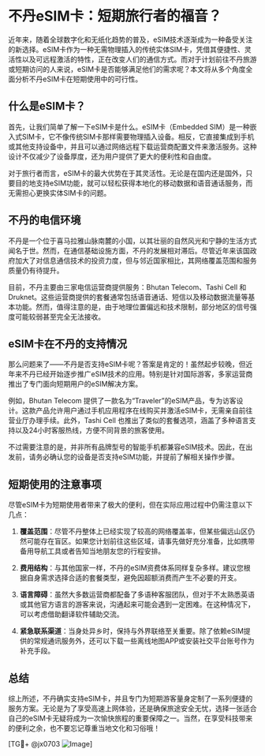 # 不丹eSIM卡：短期旅行者的福音？

近年来，随着全球数字化和无纸化趋势的普及，eSIM技术逐渐成为一种备受关注的新选择。eSIM卡作为一种无需物理插入的传统实体SIM卡，凭借其便捷性、灵活性以及可远程激活的特性，正在改变人们的通信方式。而对于计划前往不丹旅游或短期访问的人来说，eSIM卡是否能够满足他们的需求呢？本文将从多个角度全面分析不丹eSIM卡在短期使用中的可行性。

## 什么是eSIM卡？

首先，让我们简单了解一下eSIM卡是什么。eSIM卡（Embedded SIM）是一种嵌入式SIM卡，它不像传统SIM卡那样需要物理插入设备。相反，它直接集成到手机或其他支持设备中，并且可以通过网络远程下载运营商配置文件来激活服务。这种设计不仅减少了设备厚度，还为用户提供了更大的便利性和自由度。

对于旅行者而言，eSIM卡的最大优势在于其灵活性。无论是在国内还是国外，只要目的地支持eSIM功能，就可以轻松获得本地化的移动数据和语音通话服务，而无需担心更换实体SIM卡的问题。

## 不丹的电信环境

不丹是一个位于喜马拉雅山脉南麓的小国，以其壮丽的自然风光和宁静的生活方式闻名于世。然而，在通信基础设施方面，不丹的发展相对滞后。尽管近年来该国政府加大了对信息通信技术的投资力度，但与邻近国家相比，其网络覆盖范围和服务质量仍有待提升。

目前，不丹主要由三家电信运营商提供服务：Bhutan Telecom、Tashi Cell 和 Druknet。这些运营商提供的套餐通常包括语音通话、短信以及移动数据流量等基本功能。然而，值得注意的是，由于地理位置偏远和技术限制，部分地区的信号强度可能较弱甚至完全无法接收。

## eSIM卡在不丹的支持情况

那么问题来了——不丹是否支持eSIM卡呢？答案是肯定的！虽然起步较晚，但近年来不丹已经开始逐步推广eSIM技术的应用。特别是针对国际游客，多家运营商推出了专门面向短期用户的eSIM解决方案。

例如，Bhutan Telecom 提供了一款名为“Traveler”的eSIM产品，专为访客设计。这款产品允许用户通过手机应用程序在线购买并激活eSIM卡，无需亲自前往营业厅办理手续。此外，Tashi Cell 也推出了类似的套餐选项，涵盖了多种语言支持以及24小时客服热线，方便不同背景的旅客使用。

不过需要注意的是，并非所有品牌型号的智能手机都兼容eSIM技术。因此，在出发前，请务必确认您的设备是否支持eSIM功能，并提前了解相关操作步骤。

## 短期使用的注意事项

尽管eSIM卡为短期使用者带来了极大的便利，但在实际应用过程中仍需注意以下几点：

1. **覆盖范围**：尽管不丹整体上已经实现了较高的网络覆盖率，但某些偏远山区仍然可能存在盲区。如果您计划前往这些区域，请事先做好充分准备，比如携带备用导航工具或者告知当地朋友您的行程安排。
   
2. **费用结构**：与其他国家一样，不丹的eSIM资费体系同样复杂多样。建议您根据自身需求选择合适的套餐类型，避免因超额消费而产生不必要的开支。
   
3. **语言障碍**：虽然大多数运营商都配备了多语种客服团队，但对于不太熟悉英语或其他官方语言的游客来说，沟通起来可能会遇到一定困难。在这种情况下，可以考虑借助翻译软件辅助交流。

4. **紧急联系渠道**：当身处异乡时，保持与外界联络至关重要。除了依赖eSIM提供的常规通讯服务外，还可以下载一些离线地图APP或安装社交平台账号作为补充手段。

## 总结

综上所述，不丹确实支持eSIM卡，并且专门为短期游客量身定制了一系列便捷的服务方案。无论是为了享受高速上网体验，还是确保旅途安全无忧，选择一张适合自己的eSIM卡无疑将成为一次愉快旅程的重要保障之一。当然，在享受科技带来的便利之余，也不要忘记尊重当地文化和习俗哦！

[TG💪+ @jx0703 ![Image](https://github.com/user-attachments/assets/dbca1d08-cadb-493c-b0ec-ad6f7a83f270)]